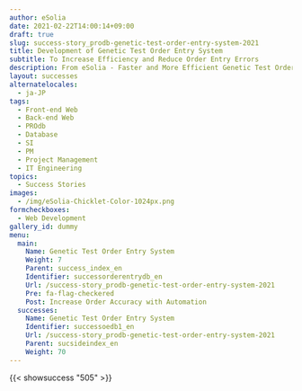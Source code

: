 ```yaml
---
author: eSolia
date: 2021-02-22T14:00:14+09:00
draft: true
slug: success-story_prodb-genetic-test-order-entry-system-2021
title: Development of Genetic Test Order Entry System
subtitle: To Increase Efficiency and Reduce Order Entry Errors
description: From eSolia - Faster and More Efficient Genetic Test Order Entry
layout: successes
alternatelocales:
  - ja-JP
tags:
  - Front-end Web
  - Back-end Web
  - PROdb
  - Database
  - SI
  - PM
  - Project Management
  - IT Engineering
topics:
  - Success Stories
images:  
  - /img/eSolia-Chicklet-Color-1024px.png
formcheckboxes:
  - Web Development
gallery_id: dummy
menu:
  main:
    Name: Genetic Test Order Entry System
    Weight: 7
    Parent: success_index_en
    Identifier: successorderentrydb_en
    Url: /success-story_prodb-genetic-test-order-entry-system-2021
    Pre: fa-flag-checkered
    Post: Increase Order Accuracy with Automation
  successes:
    Name: Genetic Test Order Entry System
    Identifier: successoedb1_en
    Url: /success-story_prodb-genetic-test-order-entry-system-2021
    Parent: sucsideindex_en
    Weight: 70
---
```


{{< showsuccess "505" >}}

